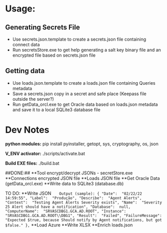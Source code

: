 # Usage: #
## Generating Secrets File ##
- Use secrets.json.template to create a secrets.json file containing connect data
- Run secretsStore.exe to get help generating a salt key binary file and an encrypted file based on secrets.json file

## Getting data ##
- Use loads.json.template to create a loads.json file containing Queries metadata
- Save a secrets.json copy in a secret and safe place (Keepass file outside the server?)
- Run getData_orcl.exe to get Oracle data based on loads.json metadata and save it to a local SQLite3 database file


# Dev Notes # 
**python modules:**
pip install pyinstaller, getopt, sys, cryptography, os, json

**V_ENV activator:**
./scripts/activate.bat

**Build EXE files:**
./build.bat

##DONE:##
**Tool encrypt/decrypt JSONs - secretStore.exe
**Connections encrypted JSON file
**Loads JSON file
**Get Oracle Data (getData_orcl.exe)
**Write data to SQLite3 (database.db)

TO DO:
**Write JSON
``   Output (sample):
    {
        "Date":  "02/22/22 14:59:55",
        "Label":  "Produção",
        "Describe":  "Agent Alerts",
        "Context":  "Testing Agent Alerts Severity exists",
        "Name":  "Severity 25 Alert should have a notification",
        "Database":  null,
        "ComputerName":  "SRVASCDBG1.GCA.AD.ROOT",
        "Instance":  "SRVASCDBG1.GCA.AD.ROOT\\DBG1",
        "Result":  "Failed",
        "FailureMessage":  "Expected $true, because Should notify by Agent notifications, but got $false."
     },``
**Load Azure
**Write XLSX
**Enrich loads.json
